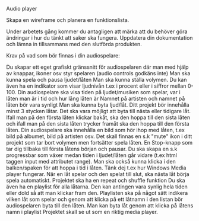 Audio player

Skapa en wireframe och planera en funktionslista.

Under arbetets gång kommer du antagligen att märka att du behöver göra ändringar i hur du tänkt att saker ska fungera. Uppdatera din dokumentation och lämna in tillsammans med den slutförda produkten.

Krav på vad som bör finnas i din audiospelare:

Du skapar ett eget grafiskt gränssnitt för audiospelaren där man med hjälp av knappar, ikoner osv styr spelaren (audio controls godkäns inte)
Man ska kunna spela och pausa ljudet/låten
Man ska kunna ställa volymen. Du kan även ha en indikator som visar ljudnivån t.ex i procent eller i siffror mellan 0-100.
Din audiospelare ska visa tiden på ljudet/musiken som spelar, var i låten man är i tid och hur lång låten är
Namnet på artisten och namnet på låten bör vara synligt
Man ska kunna byta ljud/låt. Ditt projekt bör innehålla minst 3 stycken låtar. Det ska vara möjligt att byta till nästa eller tidigare låt. Ifall man på den första låten klickar bakåt, ska den hoppa till den sista låten och ifall man på den sista låten trycker framåt ska den hoppa till den första låten. 
Din audiospelare ska innehålla en bild som hör ihop med låten, t.ex bild på albumet, bild på artisten osv.
Det skall finnas en s.k "mute" ikon i ditt projekt som tar bort volymen men fortsätter spela låten.
En Stop-knapp som tar dig tillbaka till första låtens början och pausar.
Du ska skapa en s.k progressbar som växer medan tiden i ljudet/låten går vidare (t.ex html taggen input med attributet range). Man ska också kunna klicka i den balken/spaken för att hoppa i tid i låten. Tänk dej t.ex hur Windows Media player fungerar.
När en låt spelar och den spelat till slut, ska nästa låt börja spela automatiskt.
Projektet ska ha en repeat och shuffle funktion
Du ska även ha en playlist för alla låtarna. Den kan antingen vara synlig hela tiden eller dold så att man klickar fram den. Playlisten ska på något sätt indikera vilken låt som spelar och genom att klicka på ett låtnamn i den listan bör audiospelaren byta till den låten.
Man kan byta låt genom att klicka på låtens namn i playlist
Projektet skall se ut som en riktig media player.
